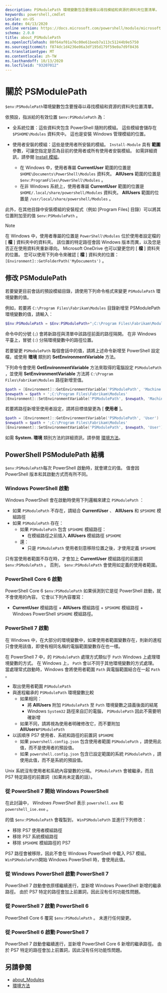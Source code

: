 ```yaml
---
description: PSModulePath 環境變數包含要搜尋以尋找模組和資源的資料夾位置清單。
keywords: powershell,cmdlet
Locale: en-US
ms.date: 04/13/2020
online version: https://docs.microsoft.com/powershell/module/microsoft.powershell.core/about/about_PSModulePath?view=powershell-6&WT.mc_id=ps-gethelp
schema: 2.0.0
title: about_PSModulePath
ms.openlocfilehash: 80f64af01a76c00e61beeb7a113c51244b9e5750
ms.sourcegitcommit: f874dc1d4236e06a3df195d179f59e0a7d9f8436
ms.translationtype: MT
ms.contentlocale: zh-TW
ms.lasthandoff: 10/13/2020
ms.locfileid: "93207012"
---
```

# <a name="about-psmodulepath"></a>關於 PSModulePath

`$env:PSModulePath`環境變數包含要搜尋以尋找模組和資源的資料夾位置清單。

依預設，指派給的有效位置 `$env:PSModulePath` 為：

- 全系統位置：這些資料夾包含 PowerShell 隨附的模組。 這些模組會儲存在 `$PSHOME\Modules` 資料夾中。 這也是安裝 Windows 管理模組的位置。

- 使用者安裝的模組：這些是使用者所安裝的模組。
  `Install-Module` 具有 **範圍** 參數，可讓您指定是否為目前的使用者或所有使用者安裝模組。 如需詳細資訊，請參閱 [Install 模組](xref:PowerShellGet.Install-Module)。

  - 在 Windows 中，使用者專屬 **CurrentUser** 範圍的位置是 `$HOME\Documents\PowerShell\Modules` 資料夾。 **AllUsers** 範圍的位置是 `$env:ProgramFiles\PowerShell\Modules` 。
  - 在非 Windows 系統上，使用者專屬 **CurrentUser** 範圍的位置是 `$HOME/.local/share/powershell/Modules` 資料夾。 **AllUsers** 範圍的位置是 `/usr/local/share/powershell/Modules` 。

此外，在其他目錄中安裝模組的安裝程式（例如 [Program Files] 目錄）可以將其位置附加至的值 `$env:PSModulePath` 。

> [!NOTE]
> 在 Windows 中，使用者專屬的位置是 `PowerShell\Modules` 位於使用者設定檔的 [ **檔** ] 資料夾中的資料夾。 該位置的特定路徑會因 Windows 版本而異，以及您是否正在使用資料夾重新導向。 Microsoft OneDrive 也可以變更您的 [ **檔** ] 資料夾的位置。 您可以使用下列命令來確認 [ **檔** ] 資料夾的位置： `[Environment]::GetFolderPath('MyDocuments')` 。

## <a name="modifying-psmodulepath"></a>修改 PSModulePath

若要變更目前會話的預設模組目錄，請使用下列命令格式來變更 `PSModulePath` 環境變數的值。

例如，若要將 `C:\Program Files\Fabrikam\Modules` 目錄新增至 PSModulePath 環境變數的值，請輸入：

```powershell
$Env:PSModulePath = $Env:PSModulePath+";C:\Program Files\Fabrikam\Modules"
```

命令中的分號 (`;`) 會將新路徑與清單中該路徑前面的路徑隔開。 在非 Windows 平臺上，冒號 (`:`) 分隔環境變數中的路徑位置。

若要變更 `PSModulePath` 每個會話中的值，請將上述命令新增至 PowerShell 設定檔，或使用 **環境** 類別的 **SetEnvironmentVariable** 方法。

下列命令會使用 **GetEnvironmentVariable** 方法來取得的電腦設定 `PSModulePath` ，並使用 **SetEnvironmentVariable** 方法將 `C:\Program Files\Fabrikam\Modules` 路徑新增至值。

```powershell
$path = [Environment]::GetEnvironmentVariable('PSModulePath', 'Machine')
$newpath = $path + ';C:\Program Files\Fabrikam\Modules'
[Environment]::SetEnvironmentVariable('PSModulePath', $newpath, 'Machine')
```

若要將路徑新增至使用者設定，請將目標值變更為 [ **使用者** ]。

```powershell
$path = [Environment]::GetEnvironmentVariable('PSModulePath', 'User')
$newpath = $path + ';C:\Program Files\Fabrikam\Modules'
[Environment]::SetEnvironmentVariable('PSModulePath', $newpath, 'User')
```

如需 **System. 環境** 類別方法的詳細資訊，請參閱 [環境方法](/dotnet/api/system.environment)。

## <a name="powershell-psmodulepath-construction"></a>PowerShell PSModulePath 結構

`$env:PSModulePath`每次 PowerShell 啟動時，就會建立的值。
值會因 PowerShell 版本和其啟動方式而有所不同。

### <a name="windows-powershell-startup"></a>Windows PowerShell 啟動

Windows PowerShell 會在啟動時使用下列邏輯來建立 `PSModulePath` ：

- 如果 `PSModulePath` 不存在，請結合 **CurrentUser** 、 **AllUsers** 和 `$PSHOME` 模組路徑
- 如果 `PSModulePath` 存在：
  - 如果 `PSModulePath` 包含 `$PSHOME` 模組路徑：
    - 在模組路徑之前插入 **AllUsers** 模組路徑 `$PSHOME`
  - 還：
    - 只是 `PSModulePath` 使用者刻意移除位置之後，才使用定義 `$PSHOME`

只有當使用者範圍不存在時，才會加上 **CurrentUser** 模組路徑的前置詞 `$env:PSModulePath` 。 否則， `$env:PSModulePath` 會使用如定義的使用者範圍。

### <a name="powershell-core-6-startup"></a>PowerShell Core 6 啟動

PowerShell Core 6 `$env:PSModulePath` 如果偵測到它是從 PowerShell 啟動，就不會使用的內容。 它會以下列內容覆寫：

- **CurrentUser** 模組路徑 + **AllUsers** 模組路徑 + `$PSHOME` 模組路徑 + Windows PowerShell `$PSHOME` 模組路徑。

### <a name="powershell-7-startup"></a>PowerShell 7 啟動

在 Windows 中，在大部分的環境變數中，如果使用者範圍變數存在，則新的進程只會使用該值，即使有相同名稱的電腦範圍變數存在也一樣。

在 PowerShell 7 中，的 `PSModulePath` 處理方式類似于 `Path` Windows 上處理環境變數的方式。 在 Windows 上， `Path` 會以不同于其他環境變數的方式處理。 當處理常式啟動時，Windows 會將使用者範圍 `Path` 與電腦範圍結合在一起 `Path` 。

- 取出使用者範圍 `PSModulePath`
- 與進程繼承的 `PSModulePath` 環境變數比較
  - 如果相同：
    - 將 **AllUsers** 附加 `PSModulePath` 至 `Path` 環境變數之語義後面的結尾
    - Windows `System32` 路徑來自訂的電腦， `PSModulePath` 因此不需要明確新增
  - 如果不同，請將視為使用者明確修改它，而不要附加 **AllUsers**`PSModulePath`
- 以該順序 PS7 使用者、系統和路徑的前置詞 `$PSHOME`
  - 如果 `powershell.config.json` 包含使用者範圍 `PSModulePath` ，請使用此值，而不是使用者的預設值。
  - 如果 `powershell.config.json` 包含已設定範圍的系統 `PSModulePath` ，請使用此值，而不是系統的預設值。

Unix 系統沒有使用者和系統內容變數的分隔。
`PSModulePath` 會被繼承，而且 PS7 特定路徑的前置詞（如果尚未定義的話）。

### <a name="starting-windows-powershell-from-powershell-7"></a>從 PowerShell 7 開始 Windows PowerShell

在此討論中， _Windows PowerShell_ 表示 `powershell.exe` 和 `powershell_ise.exe` 。

的值 `$env:PSModulePath` 會複製到， `WinPSModulePath` 並進行下列修改：

- 移除 PS7 使用者模組路徑
- 移除 PS7 系統模組路徑
- 移除 `$PSHOME` 模組路徑的 PS7

PS7 路徑會被移除，因此不會在 Windows PowerShell 中載入 PS7 模組。 `WinPSModulePath`開始 Windows PowerShell 時，會使用此值。

### <a name="starting-powershell-7-from-windows-powershell"></a>從 Windows PowerShell 啟動 PowerShell 7

PowerShell 7 啟動會依原樣繼續進行，並新增 Windows PowerShell 新增的繼承路徑。 由於 PS7 特定的路徑會加上前置詞，因此沒有任何功能性問題。

### <a name="starting-powershell-6-from-powershell-7"></a>從 PowerShell 7 啟動 PowerShell 6

PowerShell Core 6 覆寫 `$env:PSModulePath` 。 未進行任何變更。

### <a name="starting-powershell-7-from-powershell-6"></a>從 PowerShell 6 啟動 PowerShell 7

PowerShell 7 啟動會繼續進行，並新增 PowerShell Core 6 新增的繼承路徑。 由於 PS7 特定的路徑會加上前置詞，因此沒有任何功能性問題。

## <a name="see-also"></a>另請參閱

- [about_Modules](about_Modules.md)
- [環境方法](/dotnet/api/system.environment)
